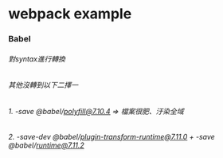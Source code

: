 # webpack example

### Babel
###### 對syntax進行轉換
###### 其他沒轉到以下二擇一
###### 1. -save @babel/polyfill@7.10.4 => 檔案很肥、汙染全域
###### 2. -save-dev @babel/plugin-transform-runtime@7.11.0 + -save @babel/runtime@7.11.2
